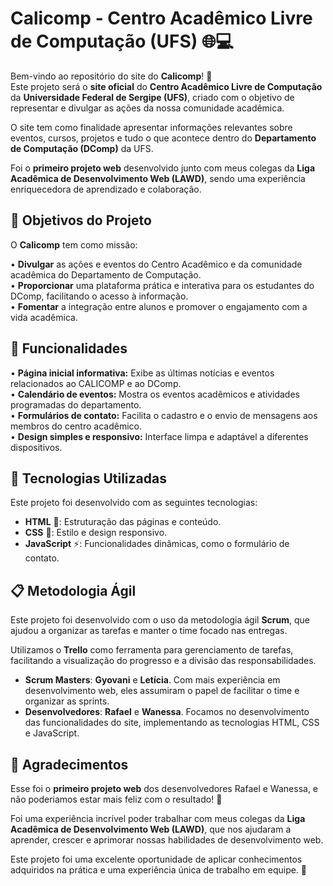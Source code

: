 # Calicomp - Centro Acadêmico Livre de Computação (UFS) 🌐💻

Bem-vindo ao repositório do site do **Calicomp**! 🚀  
Este projeto será o **site oficial** do **Centro Acadêmico Livre de Computação** da **Universidade Federal de Sergipe (UFS)**, criado com o objetivo de representar e divulgar as ações da nossa comunidade acadêmica. 

O site tem como finalidade apresentar informações relevantes sobre eventos, cursos, projetos e tudo o que acontece dentro do **Departamento de Computação (DComp)** da UFS.

Foi o **primeiro projeto web** desenvolvido junto com meus colegas da **Liga Acadêmica de Desenvolvimento Web (LAWD)**, sendo uma experiência enriquecedora de aprendizado e colaboração. 

## 🚀 Objetivos do Projeto

O **Calicomp** tem como missão:

• **Divulgar** as ações e eventos do Centro Acadêmico e da comunidade acadêmica do Departamento de Computação.  
• **Proporcionar** uma plataforma prática e interativa para os estudantes do DComp, facilitando o acesso à informação.  
• **Fomentar** a integração entre alunos e promover o engajamento com a vida acadêmica.

## 📝 Funcionalidades

• **Página inicial informativa:** Exibe as últimas notícias e eventos relacionados ao CALICOMP e ao DComp.  
• **Calendário de eventos:** Mostra os eventos acadêmicos e atividades programadas do departamento.  
• **Formulários de contato:** Facilita o cadastro e o envio de mensagens aos membros do centro acadêmico.  
• **Design simples e responsivo:** Interface limpa e adaptável a diferentes dispositivos.

## 🔧 Tecnologias Utilizadas

Este projeto foi desenvolvido com as seguintes tecnologias:

- **HTML** 📑: Estruturação das páginas e conteúdo.
- **CSS** 🎨: Estilo e design responsivo.
- **JavaScript** ⚡: Funcionalidades dinâmicas, como o formulário de contato.

## 📋 Metodologia Ágil

Este projeto foi desenvolvido com o uso da metodologia ágil **Scrum**, que ajudou a organizar as tarefas e manter o time focado nas entregas. 

Utilizamos o **Trello** como ferramenta para gerenciamento de tarefas, facilitando a visualização do progresso e a divisão das responsabilidades.

- **Scrum Masters**: **Gyovani** e **Letícia**. Com mais experiência em desenvolvimento web, eles assumiram o papel de facilitar o time e organizar as sprints.
- **Desenvolvedores**: **Rafael** e **Wanessa**. Focamos no desenvolvimento das funcionalidades do site, implementando as tecnologias HTML, CSS e JavaScript.

## 🤝 Agradecimentos

Esse foi o **primeiro projeto web** dos desenvolvedores Rafael e Wanessa, e não poderiamos estar mais feliz com o resultado! 🎉 

Foi uma experiência incrível poder trabalhar com meus colegas da **Liga Acadêmica de Desenvolvimento Web (LAWD)**, que nos ajudaram a aprender, crescer e aprimorar nossas habilidades de desenvolvimento web. 

Este projeto foi uma excelente oportunidade de aplicar conhecimentos adquiridos na prática e uma experiência única de trabalho em equipe. 🙏


